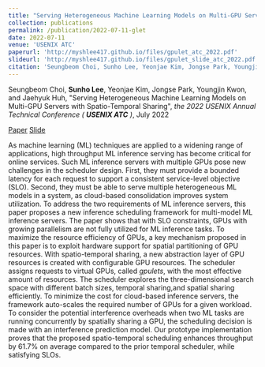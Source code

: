```yaml
---
title: "Serving Heterogeneous Machine Learning Models on Multi-GPU Servers with Spatio-Temporal Sharing"
collection: publications
permalink: /publication/2022-07-11-glet
date: 2022-07-11
venue: 'USENIX ATC'
paperurl: 'http://myshlee417.github.io/files/gpulet_atc_2022.pdf'
slideurl: 'http://myshlee417.github.io/files/gpulet_slide_atc_2022.pdf'
citation: 'Seungbeom Choi, Sunho Lee, Yeonjae Kim, Jongse Park, Youngjin Kwon, and Jaehyuk Huh, &quot;Serving Heterogeneous Machine Learning Models on Multi-GPU Servers with Spatio-Temporal Sharing&quot;, the 2022 USENIX Annual Technical Conference (USENIX ATC), July 2022'
---
```

Seungbeom Choi, **Sunho Lee**, Yeonjae Kim, Jongse Park, Youngjin Kwon, and Jaehyuk Huh, &quot;Serving Heterogeneous Machine Learning Models on Multi-GPU Servers with Spatio-Temporal Sharing&quot;, *the 2022 USENIX Annual Technical Conference (* ***USENIX ATC*** *)*, July 2022

[Paper](http://myshlee417.github.io/files/gpulet_atc_2022.pdf)
[Slide](http://myshlee417.github.io/files/gpulet_slide_atc_2022.pdf)

As machine learning (ML) techniques are applied to a widening range of applications, high throughput ML inference serving has become critical for online services. Such ML inference servers with multiple GPUs pose new challenges in the scheduler design. First, they must provide a bounded latency for each request to support a consistent service-level objective (SLO). Second, they must be able to serve multiple heterogeneous ML models in a system, as cloud-based consolidation improves system utilization. To address the two requirements of ML inference servers, this paper proposes a new inference scheduling framework for multi-model ML inference servers. The paper shows that with SLO constraints, GPUs with growing parallelism are not fully utilized for ML inference tasks. To maximize the resource efficiency of GPUs, a key mechanism proposed in this paper is to exploit hardware support for spatial partitioning of GPU resources. With spatio-temporal sharing, a new abstraction layer of GPU resources is created with configurable GPU resources. The scheduler assigns requests to virtual GPUs, called *gpulets*, with the most effective amount of resources. The scheduler explores the three-dimensional search space with different batch sizes, temporal sharing,and spatial sharing efficiently. To minimize the cost for cloud-based inference servers, the framework auto-scales the required number of GPUs for a given workload. To consider the potential interference overheads when two ML tasks are running concurrently by spatially sharing a GPU, the scheduling decision is made with an interference prediction model. Our prototype implementation proves that the proposed spatio-temporal scheduling enhances throughput by 61.7% on average compared to the prior temporal scheduler, while satisfying SLOs.
